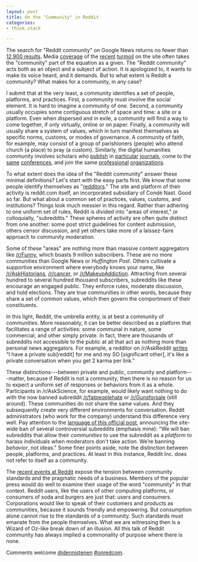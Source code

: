 ```yaml
---
layout: post
title: On the "Community" in Reddit
categories:
- think.stack

---
```


The search for "Reddit community" on Google News returns no fewer than [12,900
results](https://www.google.com/search?hl=en&gl=us&tbm=nws&authuser=0&q=%22reddit+community%22&oq=%22reddit+community%22&gs_l=news-cc.3..43j43i53.388.3600.0.3768.25.22.0.0.0.3.164.2380.11j11.22.0...0.0...1ac.1.EdZ5LTrh6t4).
Media [coverage](http://techcrunch.com/2015/07/06/hows-that-popcorn-reddit/) of
the
[recent](http://www.nytimes.com/2015/07/17/technology/reddit-steve-huffman.html)
[turmoil](https://www.washingtonpost.com/blogs/the-switch/wp/2015/07/09/reddits-former-director-of-talent-breaks-her-silence/)
on the site often takes the "community" part of the equation as a given. The
"Reddit community" acts both as an object and a subject of action. It is
apologized to, it wants to make its voice heard, and it demands. But to what
extent is Reddit a community? What makes for a community, in any case?

I submit that at the very least, a community identifies a set of people,
platforms, and practices. First, a community must involve the social element.
It is hard to imagine a community of one. Second, a community usually occupies
some contiguous stretch of space and time: a site or a platform. Even when
dispersed and in exile, a community will find a way to come together, if only
virtually, online or on paper. Finally, a community will usually share a system
of values, which in turn manifest themselves as specific norms, customs, or
modes of governance. A community of faith, for example, may consist of a group
of parishioners (people) who attend church (a place) to pray (a custom).
Similarly, the digital humanities community involves scholars who
[publish](http://llc.oxfordjournals.org/) in
[particular](http://www.digitalhumanities.org/dhq/)
[journals](http://journalofdigitalhumanities.org/), come to the
[same](http://www.dhsi.org/) [conferences](http://dh2015.org/), and join the
same [professional](http://csdh-schn.org/) [organizations](http://ach.org).

To what extent does the idea of the "Reddit community" answer these minimal
definitions? Let's start with the easy parts first. We know that some people
identify themselves as "[redditors](http://www.meetup.com/NYC-Redditors/)." The
site and platform of their activity is reddit.com itself, an incorporated
subsidiary of Condé Nast. Good so far. But what about a common set of
practices, values, customs, and institutions? Things look much messier in this
regard. Rather than adhering to one uniform set of rules, Reddit is divided
into "areas of interest," or colloquially, "subreddits." These spheres of
activity are often quite distinct from one another: some post strict guidelines
for content submission, others censor discussion, and yet others take more of a
laissez-faire approach to community moderation.

Some of these "areas" are nothing more than massive content aggregators like
[/r/Funny](https://www.reddit.com/r/funny/), which boasts 9 million
subscribers. These are no more communities than Google News or *Huffington
Post*. Others cultivate a supportive environment where everybody knows your
name, like [/r/AskHistorians](https://www.reddit.com/r/askhistorians/),
[/r/cancer](https://www.reddit.com/r/cancer/), or
[/r/MakeupAddiction](https://www.reddit.com/r/makeupaddiction/). Attracting
from several hundred to several hundred thousand subscribers, subreddits like
these encourage an engaged public.  They enforce rules, moderate discussion,
and hold elections. They are true communities in other words, because they
share a set of common values, which then govern the comportment of their
constituents.

In this light, Reddit, the umbrella entity, is at best a community of
communities. More reasonably, it can be better described as a platform that
facilitates a range of activities: some communal in nature, some commercial,
and other simply private. In fact, there are thousands of subreddits not
accessible to the public at all that act as nothing more than personal news
aggregators. For example, a redditor on /r/AskReddit
[writes](https://www.reddit.com/r/AskReddit/comments/1qr54b/why_do_private_subreddits_exist/)
"I have a private sub[reddit] for me and my SO [significant other], it's like a
private conversation when you get 2 karma per link."

These distinctions---between private and public, community and
platform---matter, because if Reddit is not a community, then there is no
reason for us to expect a uniform set of responses or behaviors from it as a
whole.  Participants in /r/AskScience, for example, would likely want nothing
to do with the now banned subreddit
[/r/fatpeoplehate](https://web.archive.org/web/20150729153807/https://www.reddit.com/r/fatpeoplehate)
or [/r/Gunsforsale](https://www.reddit.com/r/gunsforsale/) (still around).
These communities do not share the same values. And they subsequently create
very different environments for conversation. Reddit administrators (who work
for the company) understand this difference very well. Pay attention to the
[language of this official
post](https://www.reddit.com/r/announcements/comments/39bpam/removing_harassing_subreddits/),
announcing the site-wide ban of several controversial subreddits (emphasis
mine): "We will ban subreddits that allow their *communities* to use the
subreddit as a *platform* to harass individuals when moderators don't take
action. We’re banning *behavior*, not ideas." Some finer points aside, note the
distinction between people, platforms, and practices. At least in this
instance, Reddit Inc. does not refer to itself as a community.

The [recent events at
Reddit](https://hbr.org/2015/07/how-reddit-the-business-lost-touch-with-reddit-the-culture)
expose the tension between community standards and the pragmatic needs of a
business. Members of the popular press would do well to examine their usage of
the word "community" in that context. Reddit users, like the users of other
computing platforms, or consumers of soda and burgers are just that: users and
consumers. Corporations would like to speak of their customers and products as
communities, because it sounds friendly and empowering. But consumption alone
cannot rise to the standards of a community. Such standards must emanate from
the people themselves. What we are witnessing then is a Wizard of Oz-like break
down of an illusion. All this talk of Reddit community has always implied a
commonality of purpose where there is none.

Comments welcome [@dennistenen](https://twitter.com/dennistenen)
[#onredcom](https://twitter.com/search?q=%23onredcom&src=typd&f=tweets).
